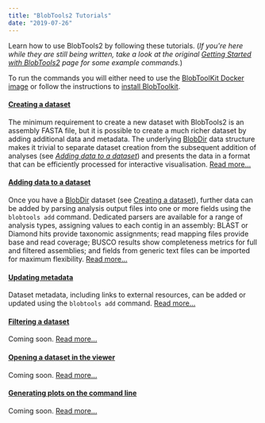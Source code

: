 ```yaml
---
title: "BlobTools2 Tutorials"
date: "2019-07-26"
---
```


Learn how to use BlobTools2 by following these tutorials. (_If you're here while they are still being written, take a look at the original_ [_Getting Started with BlobTools2_](https://blobtoolkit.genomehubs.org/blobtools2/blobtools2-tutorials/getting-started-with-blobtools2/) _page for some example commands._)

To run the commands you will either need to use the [BlobToolKit Docker image](https://blobtoolkit.genomehubs.org/install/use-docker/) or follow the instructions to [install BlobToolkit](https://blobtoolkit.genomehubs.org/install/).

#### [Creating a dataset](https://blobtoolkit.genomehubs.org/btk-viewer/viewer-tutorials/public-vs-local-instances/)

The minimum requirement to create a new dataset with BlobTools2 is an assembly FASTA file, but it is possible to create a much richer dataset by adding additional data and metadata. The underlying [BlobDir](https://blobtoolkit.genomehubs.org/specification/) data structure makes it trivial to separate dataset creation from the subsequent addition of analyses (see _[Adding data to a dataset](https://blobtoolkit.genomehubs.org/blobtools2/blobtools2-tutorials/adding-data-to-a-dataset/)_) and presents the data in a format that can be efficiently processed for interactive visualisation. [Read more...](https://blobtoolkit.genomehubs.org/blobtools2/blobtools2-tutorials/creating-a-dataset/)

#### [Adding data to a dataset](https://blobtoolkit.genomehubs.org/btk-viewer/viewer-tutorials/searching-available-datasets/)

Once you have a [BlobDir](https://blobtoolkit.genomehubs.org/specification/) dataset (see [Creating a dataset](https://blobtoolkit.genomehubs.org/blobtools2/blobtools2-tutorials/creating-a-dataset/)), further data can be added by parsing analysis output files into one or more fields using the `blobtools add` command. Dedicated parsers are available for a range of analysis types, assigning values to each contig in an assembly: BLAST or Diamond hits provide taxonomic assignments; read mapping files provide base and read coverage; BUSCO results show completeness metrics for full and filtered assemblies; and fields from generic text files can be imported for maximum flexibility. [Read more...](https://blobtoolkit.genomehubs.org/btk-viewer/viewer-tutorials/searching-available-datasets/)

#### [Updating metadata](https://blobtoolkit.genomehubs.org/blobtools2/blobtools2-tutorials/updating-metadata/)

Dataset metadata, including links to external resources, can be added or updated using the `blobtools add` command. [Read more...](https://blobtoolkit.genomehubs.org/blobtools2/blobtools2-tutorials/updating-metadata/)

#### [Filtering a dataset](https://blobtoolkit.genomehubs.org/blobtools2/blobtools2-tutorials/filtering-a-dataset/)

Coming soon. [Read more...](https://blobtoolkit.genomehubs.org/blobtools2/blobtools2-tutorials/filtering-a-dataset/)

#### [Opening a dataset in the viewer](https://blobtoolkit.genomehubs.org/blobtools2/blobtools2-tutorials/opening-a-dataset-in-the-viewer/)

Coming soon. [Read more...](https://blobtoolkit.genomehubs.org/blobtools2/blobtools2-tutorials/opening-a-dataset-in-the-viewer/)

#### [Generating plots on the command line](https://blobtoolkit.genomehubs.org/blobtools2/blobtools2-tutorials/generating-plots-on-the-command-line/)

Coming soon. [Read more...](https://blobtoolkit.genomehubs.org/blobtools2/blobtools2-tutorials/generating-plots-on-the-command-line/)
